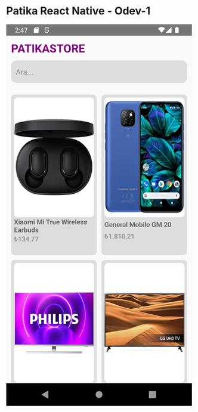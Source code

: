 # Patika React Native - Odev-1

![demo_image](https://raw.githubusercontent.com/furkansunger/patikastore-reactnative/master/src/assets/app.png)
